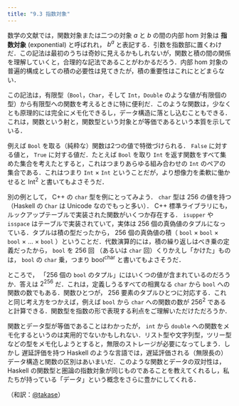 ```yaml
---
title: "9.3 指数対象"
---
```


数学の文献では，関数対象または二つの対象 $a$ と $b$ の間の内部 hom 対象は **指数対象** (exponential) と呼ばれれ， $b^a$ と表記する．引数を指数部に置くわけだ．この記法は最初のうちは奇妙に見えるかもしれないが，関数と積の間の関係を理解していくと，合理的な記法であることがわかるだろう．内部 hom 対象の普遍的構成としての積の必要性は見てきたが，積の重要性はこれにとどまらない．

この記法は，有限型（`Bool`，`Char`，そして `Int`，`Double` のような値が有限個の型）から有限型への関数を考えるときに特に便利だ．このような関数は，少なくとも原理的には完全にメモ化できるし，データ構造に落とし込むこともできる．これは，関数という射と，関数型という対象とが等価であるという本質を示している．

例えば `Bool` を取る（純粋な）関数は2つの値で特徴づけられる． `False` に対する値と， `True` に対する値だ．たとえば `Bool` を取り `Int` を返す関数をすべて集めた集合を考えたとすると，これはつまりあらゆる組み合わせの `Int` のペアの集合である．これはつまり `Int` $\times$ `Int` ということだが，より想像力を柔軟に働かせると $\mathrm{Int}^2$ と書いてもよさそうだ．

別の例として， C++ の `char` 型を例にとってみよう． `char` 型は 256 の値を持つ（Haskell の `Char` は Unicode なのでもっと多い）． C++ 標準ライブラリにも，ルックアップテーブルで実装された関数がいくつか存在する． `isupper` や `isspace` はテーブルで実装されていて，実体は 256 個の真偽値のタプルになっている．タプルは積の型だったから， 256 個の真偽値の積（ `bool` $\times$ `bool` $\times$  `bool` $\times$ ... $\times$ `bool`  ）ということだ．代数演算的には，積の繰り返しはべき乗の定義だったから， `bool` を 256 回 （あるいは `char` 回）くりかえし「かけた」ものは， `bool` の `char` 乗，つまり $\mathrm{bool^{char}}$ と書いてもよさそうだ．

ところで， 「256 個の `bool` のタプル」にはいくつの値が含まれているのだろうか．答えは $2^{256}$ だ．これは，定義しうるすべての相異なる `char` から `bool` への関数の数でもある．関数ひとつが， 256 要素のタプルひとつに対応する．これと同じ考え方をつかえば，例えば `bool` から `char` への関数の数が $256^2$ であると計算できる．関数型を指数の形で表現する利点をご理解いただけただろうか．

関数とデータ型が等価であることはわかったが， `int` から `double` への関数をメモ化するというのは実用的でないかもしれない．リスト型や文字列型，ツリー型などの型をメモ化しようとすると，無限のストレージが必要になってしまう．しかし 遅延評価を持つ Haskell のような言語では，遅延評価される（無限長の）データ構造と関数の区別はあいまいだ．このような関数とデータの双対性は，Haskell の関数型と圏論の指数対象が同じものであることを教えてくれるし，私たちが持っている「データ」という概念をさらに豊かにしてくれる．

（和訳：[@takase](https://zenn.dev/takase)）